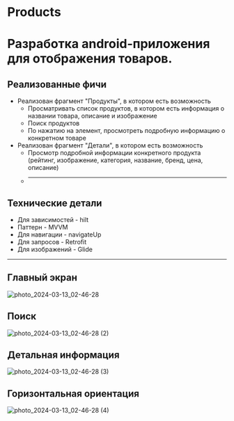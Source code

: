 # Products
# Разработка android-приложения для отображения товаров.
## Реализованные фичи
- Реализован фрагмент "Продукты", в котором есть возможность
  - Просматривать список продуктов, в котором есть информация о названии товара, описание и изображение
  - Поиск продуктов
  - По нажатию на элемент, просмотреть подробную информацию о конкретном товаре
- Реализован фрагмент "Детали", в котором есть возможность
  - Просмотр подробной информации конкретного продукта (рейтинг, изображение, категория, название, бренд, цена, описание)
  - ____

## Технические детали
- Для зависимостей - hilt
- Паттерн - MVVM
- Для навигации - navigateUp
- Для запросов - Retrofit
- Для изображений - Glide
____
## Главный экран
![photo_2024-03-13_02-46-28](https://github.com/1Jony3/Products/assets/90905407/827afe96-758f-45ea-ad88-3186b1252e48)
## Поиск
![photo_2024-03-13_02-46-28 (2)](https://github.com/1Jony3/Products/assets/90905407/a02fb70a-eabb-47b6-8192-bc26bcfc2e95)
## Детальная информация
![photo_2024-03-13_02-46-28 (3)](https://github.com/1Jony3/Products/assets/90905407/c1f4ea01-c60c-4c02-b502-66ff4622edc9)
## Горизонтальная ориентация
![photo_2024-03-13_02-46-28 (4)](https://github.com/1Jony3/Products/assets/90905407/793db1ab-07dd-4c92-bbf5-104fcd307757)

